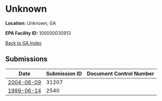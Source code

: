# Unknown

**Location:** Unknown, GA

**EPA Facility ID:** 100000030913

[Back to GA Index](../../index.md)

## Submissions

| Date | Submission ID | Document Control Number |
|------|--------------|-------------------------|
| [2004-06-09](submissions/31207.md) | 31207 |  |
| [1999-06-14](submissions/2540.md) | 2540 |  |
